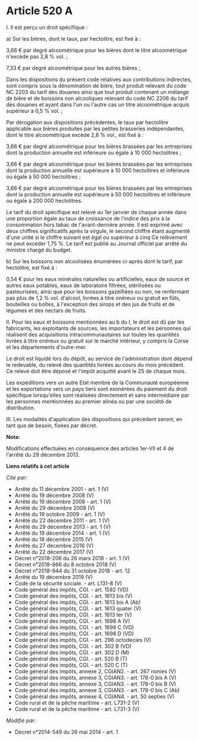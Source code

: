 # Article 520 A

I. Il est perçu un droit spécifique : 

a) Sur les bières, dont le taux, par hectolitre, est fixé à : 

3,66 € par degré alcoométrique pour les bières dont le titre alcoométrique n'excède pas 2,8 % vol. ; 

7,33 € par degré alcoométrique pour les autres bières ; 

Dans les dispositions du présent code relatives aux contributions indirectes, sont compris sous la dénomination de bière,
tout produit relevant du code NC 2203 du tarif des douanes ainsi que tout produit contenant un mélange de bière et de
boissons non alcooliques relevant du code NC 2206 du tarif des douanes et ayant dans l'un ou l'autre cas un titre
alcoométrique acquis supérieur à 0,5 % vol. ; 

Par dérogation aux dispositions précédentes, le taux par hectolitre applicable aux bières produites par les petites
brasseries indépendantes, dont le titre alcoométrique excède 2,8 % vol., est fixé à : 

3,66 € par degré alcoométrique pour les bières brassées par les entreprises dont la production annuelle est inférieure ou
égale à 10 000 hectolitres ; 

3,66 € par degré alcoométrique pour les bières brassées par les entreprises dont la production annuelle est supérieure à 10
000 hectolitres et inférieure ou égale à 50 000 hectolitres ; 

3,66 € par degré alcoométrique pour les bières brassées par les entreprises dont la production annuelle est supérieure à 50
000 hectolitres et inférieure ou égale à 200 000 hectolitres. 

Le tarif du droit spécifique est relevé au 1er janvier de chaque année dans une proportion égale au taux de croissance de
l'indice des prix à la consommation hors tabac de l'avant-dernière année. Il est exprimé avec deux chiffres significatifs
après la virgule, le second chiffre étant augmenté d'une unité si le chiffre suivant est égal ou supérieur à cinq Ce
relèvement ne peut excéder 1,75 %. Le tarif est publié au Journal officiel par arrêté du ministre chargé du budget. 

b) Sur les boissons non alcoolisées énumérées ci-après dont le tarif, par hectolitre, est fixé à : 

0,54 € pour les eaux minérales naturelles ou artificielles, eaux de source et autres eaux potables, eaux de laboratoire
filtrées, stérilisées ou pasteurisées, ainsi que pour les boissons gazéifiées ou non, ne renfermant pas plus de 1,2 % vol.
d'alcool, livrées à titre onéreux ou gratuit en fûts, bouteilles ou boîtes, à l'exception des sirops et des jus de fruits et
de légumes et des nectars de fruits. 

II. Pour les eaux et boissons mentionnées au b du I, le droit est dû par les fabricants, les exploitants de sources, les
importateurs et les personnes qui réalisent des acquisitions intracommunautaires sur toutes les quantités livrées à titre
onéreux ou gratuit sur le marché intérieur, y compris la Corse et les départements d'outre-mer. 

Le droit est liquidé lors du dépôt, au service de l'administration dont dépend le redevable, du relevé des quantités livrées
au cours du mois précédent. Ce relevé doit être déposé et l'impôt acquitté avant le 25 de chaque mois. 

Les expéditions vers un autre Etat membre de la Communauté européenne et les exportations vers un pays tiers sont exonérées
du paiement du droit spécifique lorsqu'elles sont réalisées directement et sans intermédiaire par les personnes mentionnées
au premier alinéa ou par une société de distribution. 

III. Les modalités d'application des dispositions qui précèdent seront, en tant que de besoin, fixées par décret.

**Nota:**

Modifications effectuées en conséquence des articles 1er-VII et 4 de l'arrêté du 29 décembre 2013.

**Liens relatifs à cet article**

_Cité par_:

  - Arrêté du 11 décembre 2001 - art. 1 (V)
  - Arrêté du 19 décembre 2008 (V)
  - Arrêté du 19 décembre 2008 - art. 1 (V)
  - Arrêté du 29 décembre 2008 (V)
  - Arrêté du 19 octobre 2009 - art. 1 (V)
  - Arrêté du 22 décembre 2011 - art. 1 (V)
  - Arrêté du 29 décembre 2013 - art. 1 (V)
  - Arrêté du 19 décembre 2014 - art. 1 (V)
  - Arrêté du 18 décembre 2015 (V)
  - Arrêté du 27 décembre 2016 (V)
  - Arrêté du 22 décembre 2017 (V)
  - Décret n°2018-206 du 26 mars 2018 - art. 1 (V)
  - Décret n°2018-866 du 8 octobre 2018 (V)
  - Décret n°2018-944 du 31 octobre 2018 - art. 12
  - Arrêté du 19 décembre 2019 (V)
  - Code de la sécurité sociale. - art. L131-8 (V)
  - Code général des impôts, CGI. - art. 1582 (VD)
  - Code général des impôts, CGI. - art. 1613 bis (V)
  - Code général des impôts, CGI. - art. 1613 bis A (Ab)
  - Code général des impôts, CGI. - art. 1613 quater (V)
  - Code général des impôts, CGI. - art. 1613 ter (V)
  - Code général des impôts, CGI. - art. 1698 A (V)
  - Code général des impôts, CGI. - art. 1698 C (VD)
  - Code général des impôts, CGI. - art. 1698 D (VD)
  - Code général des impôts, CGI. - art. 298 octodecies (V)
  - Code général des impôts, CGI. - art. 302 B (VD)
  - Code général des impôts, CGI. - art. 302 D (M)
  - Code général des impôts, CGI. - art. 520 B (T)
  - Code général des impôts, CGI. - art. 520 C (T)
  - Code général des impôts, annexe 2, CGIAN2. - art. 267 nonies (V)
  - Code général des impôts, annexe 3, CGIAN3. - art. 178-0 bis A (V)
  - Code général des impôts, annexe 3, CGIAN3. - art. 178-0 bis B (V)
  - Code général des impôts, annexe 3, CGIAN3. - art. 178-0 bis C (Ab)
  - Code général des impôts, annexe 4, CGIAN4. - art. 50 septies (V)
  - Code rural et de la pêche maritime - art. L731-2 (V)
  - Code rural et de la pêche maritime - art. L731-3 (V)

_Modifié par_:

  - Décret n°2014-549 du 26 mai 2014 - art. 1
